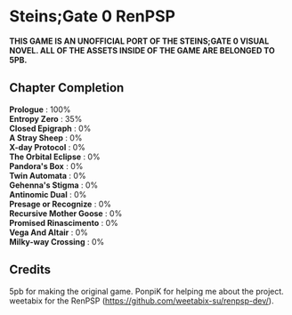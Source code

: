 # Steins;Gate 0 RenPSP
**THIS GAME IS AN UNOFFICIAL PORT OF THE STEINS;GATE 0 VISUAL NOVEL. ALL OF THE ASSETS INSIDE OF THE GAME ARE BELONGED TO 5PB.**
## Chapter Completion 
**Prologue** : 100%</br>
**Entropy Zero** : 35%</br>
**Closed Epigraph** : 0%</br>
**A Stray Sheep** : 0%</br>
**X-day Protocol** : 0%</br>
**The Orbital Eclipse** : 0%</br>
**Pandora's Box** : 0%</br>
**Twin Automata** : 0%</br>
**Gehenna's Stigma** : 0%</br>
**Antinomic Dual** : 0%</br>
**Presage or Recognize** : 0%</br>
**Recursive Mother Goose** : 0%</br>
**Promised Rinascimento** : 0%</br>
**Vega And Altair** : 0%</br>
**Milky-way Crossing** : 0%</br>

## Credits
5pb for making the original game.
PonpiK for helping me about the project.
weetabix for the RenPSP (https://github.com/weetabix-su/renpsp-dev/).
